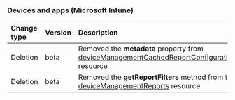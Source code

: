 ### Devices and apps (Microsoft Intune)

| **Change type** | **Version** | **Description** |
|:---|:---|:---|
|Deletion|beta|Removed the **metadata** property from [deviceManagementCachedReportConfiguration](/graph/api/resources/intune-deviceManagementCachedReportConfiguration?view=graph-rest-beta) resource|
|Deletion|beta|Removed the **getReportFilters** method from the [deviceManagementReports](/graph/api/resources/intune-deviceManagementReports?view=graph-rest-beta) resource|

